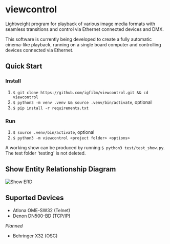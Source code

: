 # viewcontrol
Lightweight program for playback of various image media formats with seamless transitions and control via Ethernet connected devices and DMX.

This software is currently being developed to create a fully automatic cinema-like playback, running on a single board computer and controlling devices connected via Ethernet.

## Quick Start
### Install
 1) `$ git clone https://github.com/igfilm/viewcontrol.git && cd viewcontrol`
 2) `$ python3 -m venv .venv && source .venv/bin/activate`, optional
 3) `$ pip install -r requirements.txt`

### Run
1) `$ source .venv/bin/activate`, optional
2) `$ python3 -m viewcontrol <project folder> <options>`

A working show can be produced by running `$ python3 test/test_show.py`. The test folder 'testing' is not deleted.

## Show Entity Relationship Diagram
![Show ERD](https://github.com/igfilm/viewcontrol/blob/master/doc/erd.png "Show ERD")

## Suported Devices

* Atlona OME-SW32 (Telnet)
* Denon DN500-BD (TCP/IP)

*Planned*
* Behringer X32 (OSC)
